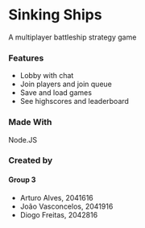 # Sinking Ships
A multiplayer battleship strategy game

### Features

* Lobby with chat
* Join players and join queue 
* Save and load games
* See highscores and leaderboard

### Made With

Node.JS

### Created by

#### Group 3

* Arturo Alves, 2041616
* João Vasconcelos, 2041916 
* Diogo Freitas, 2042816
